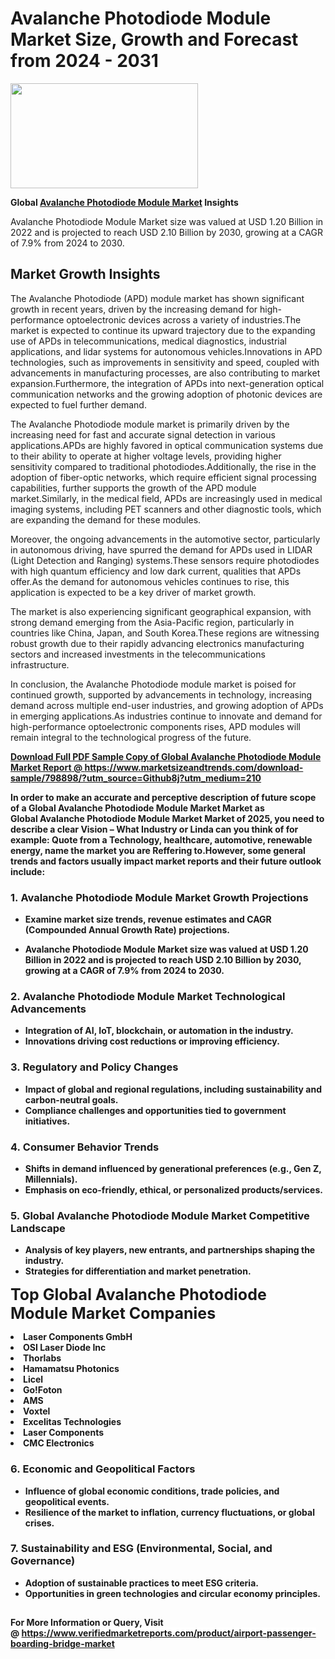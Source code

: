 <H1>Avalanche Photodiode Module Market Size, Growth and Forecast from 2024 - 2031</H1><img class="aligncenter size-medium wp-image-584254" src="https://thirdeyenews.in/wp-content/uploads/2024/09/Global-Market-Research-300x168.jpeg" alt="" width="300" height="168" /><p><strong>Global&nbsp;<a href="https://www.marketsizeandtrends.com/download-sample/798898/?utm_source=Github8j?utm_medium=210">Avalanche Photodiode Module Market</a> Insights</strong></p><p>Avalanche Photodiode Module Market size was valued at USD 1.20 Billion in 2022 and is projected to reach USD 2.10 Billion by 2030, growing at a CAGR of 7.9% from 2024 to 2030.</p><p><h2>Market Growth Insights</h2> <p>The Avalanche Photodiode (APD) module market has shown significant growth in recent years, driven by the increasing demand for high-performance optoelectronic devices across a variety of industries.The market is expected to continue its upward trajectory due to the expanding use of APDs in telecommunications, medical diagnostics, industrial applications, and lidar systems for autonomous vehicles.Innovations in APD technologies, such as improvements in sensitivity and speed, coupled with advancements in manufacturing processes, are also contributing to market expansion.Furthermore, the integration of APDs into next-generation optical communication networks and the growing adoption of photonic devices are expected to fuel further demand.</p> <p><strong><a href="your_sample_download_link"></a></strong></p> <p>The Avalanche Photodiode module market is primarily driven by the increasing need for fast and accurate signal detection in various applications.APDs are highly favored in optical communication systems due to their ability to operate at higher voltage levels, providing higher sensitivity compared to traditional photodiodes.Additionally, the rise in the adoption of fiber-optic networks, which require efficient signal processing capabilities, further supports the growth of the APD module market.Similarly, in the medical field, APDs are increasingly used in medical imaging systems, including PET scanners and other diagnostic tools, which are expanding the demand for these modules.</p> <p>Moreover, the ongoing advancements in the automotive sector, particularly in autonomous driving, have spurred the demand for APDs used in LIDAR (Light Detection and Ranging) systems.These sensors require photodiodes with high quantum efficiency and low dark current, qualities that APDs offer.As the demand for autonomous vehicles continues to rise, this application is expected to be a key driver of market growth.</p> <p>The market is also experiencing significant geographical expansion, with strong demand emerging from the Asia-Pacific region, particularly in countries like China, Japan, and South Korea.These regions are witnessing robust growth due to their rapidly advancing electronics manufacturing sectors and increased investments in the telecommunications infrastructure.</p> <p>In conclusion, the Avalanche Photodiode module market is poised for continued growth, supported by advancements in technology, increasing demand across multiple end-user industries, and growing adoption of APDs in emerging applications.As industries continue to innovate and demand for high-performance optoelectronic components rises, APD modules will remain integral to the technological progress of the future.</p> <p><strong><a href="your_more_info_link"></p><p><span class=""><strong>Download Full PDF Sample Copy of Global Avalanche Photodiode Module Market Report</strong> @ <a href="https://www.marketsizeandtrends.com/download-sample/798898/?utm_source=Github8j?utm_medium=210" target="_blank">https://www.marketsizeandtrends.com/download-sample/798898/?utm_source=Github8j?utm_medium=210</a></span></p><p>In order to make an accurate and perceptive description of future scope of a Global&nbsp;Avalanche Photodiode Module Market Market as Global&nbsp;Avalanche Photodiode Module Market Market of 2025, you need to describe a clear Vision &ndash; What Industry or Linda can you think of for example: Quote from a Technology, healthcare, automotive, renewable energy, name the market you are Reffering to.However, some general trends and factors usually impact market reports and their future outlook include:</p><h3>1.&nbsp;<strong>Avalanche Photodiode Module Market Growth Projections</strong></h3><ul><li>Examine market size trends, revenue estimates and CAGR (Compounded Annual Growth Rate) projections.</li><li><p>Avalanche Photodiode Module Market size was valued at USD 1.20 Billion in 2022 and is projected to reach USD 2.10 Billion by 2030, growing at a CAGR of 7.9% from 2024 to 2030.</p></li></ul><h3>2.&nbsp;<strong>Avalanche Photodiode Module Market Technological Advancements</strong></h3><ul><li>Integration of AI, IoT, blockchain, or automation in the industry.</li><li>Innovations driving cost reductions or improving efficiency.</li></ul><h3>3.&nbsp;<strong>Regulatory and Policy Changes</strong></h3><ul><li>Impact of global and regional regulations, including sustainability and carbon-neutral goals.</li><li>Compliance challenges and opportunities tied to government initiatives.</li></ul><h3>4.&nbsp;<strong>Consumer Behavior Trends</strong></h3><ul><li>Shifts in demand influenced by generational preferences (e.g., Gen Z, Millennials).</li><li>Emphasis on eco-friendly, ethical, or personalized products/services.</li></ul><h3>5.&nbsp;<strong>Global Avalanche Photodiode Module Market Competitive Landscape</strong></h3><ul><li>Analysis of key players, new entrants, and partnerships shaping the industry.</li><li>Strategies for differentiation and market penetration.</li></ul><p data-pm-slice="1 1 []"><span style="color: inherit; font-family: inherit; font-size: 25px;">Top Global Avalanche Photodiode Module Market Companies</span></p><div class="" data-test-id=""><p><li>Laser Components GmbH</li><li> OSI Laser Diode Inc</li><li> Thorlabs</li><li> Hamamatsu Photonics</li><li> Licel</li><li> Go!Foton</li><li> AMS</li><li> Voxtel</li><li> Excelitas Technologies</li><li> Laser Components</li><li> CMC Electronics</li></p></div><h3>6.&nbsp;<strong>Economic and Geopolitical Factors</strong></h3><ul><li>Influence of global economic conditions, trade policies, and geopolitical events.</li><li>Resilience of the market to inflation, currency fluctuations, or global crises.</li></ul><h3>7.&nbsp;<strong>Sustainability and ESG (Environmental, Social, and Governance)</strong></h3><ul><li>Adoption of sustainable practices to meet ESG criteria.</li><li>Opportunities in green technologies and circular economy principles.</li></ul><h2><strong style="font-size: 14px;">For More Information or Query, Visit @&nbsp;</strong><a style="background-color: #ffffff; font-size: 14px;" href="https://www.marketsizeandtrends.com/report/avalanche-photodiode-module-market/" target="_blank">https://www.verifiedmarketreports.com/product/airport-passenger-boarding-bridge-market</a></h2>